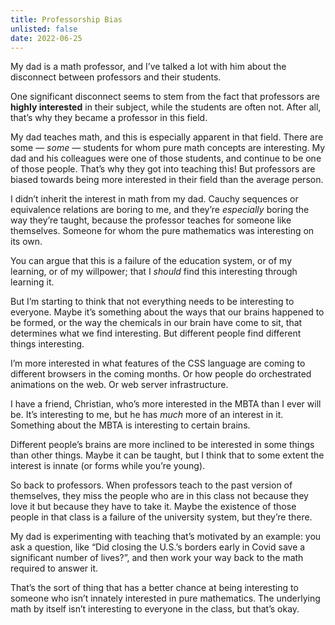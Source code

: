 ```yaml
---
title: Professorship Bias
unlisted: false
date: 2022-06-25
---
```


My dad is a math professor, and I’ve talked a lot with him about the disconnect between professors and their students.

One significant disconnect seems to stem from the fact that professors are **highly interested** in their subject, while the students are often not. After all, that’s why they became a professor in this field.

My dad teaches math, and this is especially apparent in that field. There are some — _some_ — students for whom pure math concepts are interesting. My dad and his colleagues were one of those students, and continue to be one of those people. That’s why they got into teaching this! But professors are biased towards being more interested in their field than the average person.

I didn’t inherit the interest in math from my dad. Cauchy sequences or equivalence relations are boring to me, and they’re _especially_ boring the way they’re taught, because the professor teaches for someone like themselves. Someone for whom the pure mathematics was interesting on its own.

You can argue that this is a failure of the education system, or of my learning, or of my willpower; that I _should_ find this interesting through learning it.

But I’m starting to think that not everything needs to be interesting to everyone. Maybe it’s something about the ways that our brains happened to be formed, or the way the chemicals in our brain have come to sit, that determines what we find interesting. But different people find different things interesting.

I’m more interested in what features of the CSS language are coming to different browsers in the coming months. Or how people do orchestrated animations on the web. Or web server infrastructure.

I have a friend, Christian, who’s more interested in the MBTA than I ever will be. It’s interesting to me, but he has _much_ more of an interest in it. Something about the MBTA is interesting to certain brains.

Different people’s brains are more inclined to be interested in some things than other things. Maybe it can be taught, but I think that to some extent the interest is innate (or forms while you’re young).

So back to professors. When professors teach to the past version of themselves, they miss the people who are in this class not because they love it but because they have to take it. Maybe the existence of those people in that class is a failure of the university system, but they’re there.

My dad is experimenting with teaching that’s motivated by an example: you ask a question, like “Did closing the U.S.’s borders early in Covid save a significant number of lives?”, and then work your way back to the math required to answer it.

That’s the sort of thing that has a better chance at being interesting to someone who isn’t innately interested in pure mathematics. The underlying math by itself isn’t interesting to everyone in the class, but that’s okay.
